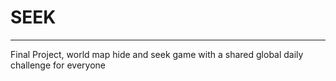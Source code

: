# SEEK

---

Final Project, world map hide and seek game with a shared global daily challenge for everyone